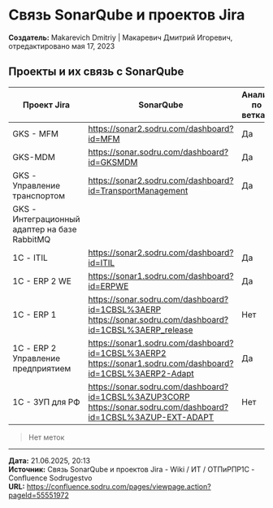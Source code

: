 # Связь SonarQube и проектов Jira

**Создатель:** Makarevich Dmitriy | Макаревич Дмитрий Игоревич, отредактировано мая 17, 2023

## Проекты и их связь с SonarQube

| Проект Jira | SonarQube | Анализ по веткам | Анализ MR |
|-------------|-----------|------------------|-----------|
| GKS - MFM | https://sonar2.sodru.com/dashboard?id=MFM | Да | Да |
| GKS-MDM | https://sonar.sodru.com/dashboard?id=GKSMDM | Да | Да |
| GKS - Управление транспортом | https://sonar2.sodru.com/dashboard?id=TransportManagement | Да | Да |
| GKS - Интеграционный адаптер на базе RabbitMQ | | | |
| 1С - ITIL | https://sonar2.sodru.com/dashboard?id=ITIL | Да | Да |
| 1C - ERP 2 WE | https://sonar1.sodru.com/dashboard?id=ERPWE | Да | Да |
| 1C - ERP 1 | https://sonar.sodru.com/dashboard?id=1CBSL%3AERP<br>https://sonar.sodru.com/dashboard?id=1CBSL%3AERP_release | Нет | Нет |
| 1С - ERP 2 Управление предприятием | https://sonar1.sodru.com/dashboard?id=1CBSL%3AERP2<br>https://sonar1.sodru.com/dashboard?id=1CBSL%3AERP2-Adapt | Да | Нет |
| 1С - ЗУП для РФ | https://sonar.sodru.com/dashboard?id=1CBSL%3AZUP3CORP<br>https://sonar.sodru.com/dashboard?id=1CBSL%3AZUP-EXT-ADAPT | Нет | Нет |

> Нет меток

---

**Дата:** 21.06.2025, 20:13  
**Источник:** Связь SonarQube и проектов Jira - Wiki / ИТ / ОТПиРПР1С - Confluence Sodrugestvo  
**URL:** https://confluence.sodru.com/pages/viewpage.action?pageId=55551972